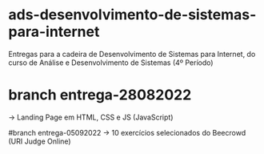 # ads-desenvolvimento-de-sistemas-para-internet
Entregas para a cadeira de Desenvolvimento de Sistemas para Internet, do curso de Análise e Desenvolvimento de Sistemas (4º Período)

# branch entrega-28082022
-> Landing Page em HTML, CSS e JS (JavaScript)

#branch entrega-05092022
-> 10 exercícios selecionados do Beecrowd (URI Judge Online)
